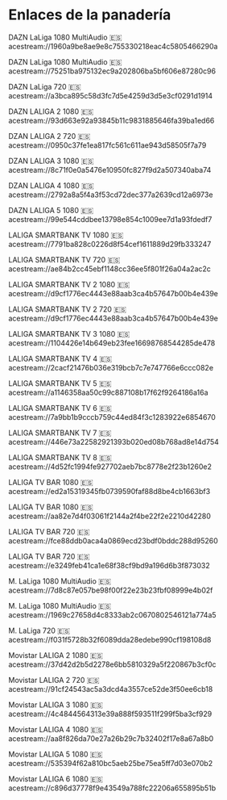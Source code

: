 # Enlaces de la panadería

DAZN LaLiga 1080 MultiAudio 🇪🇸
acestream://1960a9be8ae9e8c755330218eac4c5805466290a

DAZN LaLiga 1080 MultiAudio 🇪🇸
acestream://75251ba975132ec9a202806ba5bf606e87280c96

DAZN LaLiga 720 🇪🇸
acestream://a3bca895c58d3fc7d5e4259d3d5e3cf0291d1914

DAZN LALIGA 2 1080 🇪🇸
acestream://93d663e92a93845b11c9831885646fa39ba1ed66

DZAN LALIGA 2 720 🇪🇸
acestream://0950c37fe1ea817fc561c611ae943d58505f7a79

DZAN LALIGA 3 1080 🇪🇸
acestream://8c71f0e0a5476e10950fc827f9d2a507340aba74

DZAN LALIGA 4 1080 🇪🇸
acestream://2792a8a5f4a3f53cd72dec377a2639cd12a6973e

DAZN LALIGA 5 1080 🇪🇸
acestream://99e544cddbee13798e854c1009ee7d1a93fdedf7

LALIGA SMARTBANK TV 1080 🇪🇸
acestream://7791ba828c0226d8f54cef1611889d29fb333247

LALIGA SMARTBANK TV 720 🇪🇸
acestream://ae84b2cc45ebf1148cc36ee5f801f26a04a2ac2c

LALIGA SMARTBANK TV 2 1080 🇪🇸
acestream://d9cf1776ec4443e88aab3ca4b57647b00b4e439e

LALIGA SMARTBANK TV 2 720 🇪🇸
acestream://d9cf1776ec4443e88aab3ca4b57647b00b4e439e

LALIGA SMARTBANK TV 3 1080 🇪🇸
acestream://1104426e14b649eb23fee16698768544285de478

LALIGA SMARTBANK TV 4 🇪🇸
acestream://2cacf21476b036e319bcb7c7e747766e6ccc082e

LALIGA SMARTBANK TV 5 🇪🇸
acestream://a1146358aa50c99c887108b17f62f9264186a16a

LALIGA SMARTBANK TV 6 🇪🇸
acestream://7a9bb1b9cccb759c44ed84f3c1283922e6854670

LALIGA SMARTBANK TV 7 🇪🇸
acestream://446e73a22582921393b020ed08b768ad8e14d754

LALIGA SMARTBANK TV 8 🇪🇸
acestream://4d52fc1994fe927702aeb7bc8778e2f23b1260e2

LALIGA TV BAR 1080 🇪🇸
acestream://ed2a15319345fb0739590faf88d8be4cb1663bf3

LALIGA TV BAR 1080 🇪🇸
acestream://aa82e7d4f03061f2144a2f4be22f2e2210d42280

LALIGA TV BAR 720 🇪🇸
acestream://fce88ddb0aca4a0869ecd23bdf0bddc288d95260

LALIGA TV BAR 720 🇪🇸
acestream://e3249feb41ca1e68f38cf9bd9a196d6b3f873032

M. LaLiga 1080 MultiAudio 🇪🇸
acestream://7d8c87e057be98f00f22e23b23fbf08999e4b02f

M. LaLiga 1080 MultiAudio 🇪🇸
acestream://1969c27658d4c8333ab2c0670802546121a774a5

M. LaLiga 720 🇪🇸
acestream://f031f5728b32f6089dda28edebe990cf198108d8

Movistar LALIGA 2 1080 🇪🇸
acestream://37d42d2b5d2278e6bb5810329a5f220867b3cf0c

Movistar LALIGA 2 720 🇪🇸
acestream://91cf24543ac5a3dcd4a3557ce52de3f50ee6cb18

Movistar LALIGA 3 1080 🇪🇸
acestream://4c4844564313e39a888f593511f299f5ba3cf929

Movistar LALIGA 4 1080 🇪🇸
acestream://aa8f826da70e27a26b29c7b32402f17e8a67a8b0

Movistar LALIGA 5 1080 🇪🇸
acestream://535394f62a810bc5aeb25be75ea5ff7d03e070b2

Movistar LALIGA 6 1080 🇪🇸
acestream://c896d37778f9e43549a788fc22206a655895b51b
